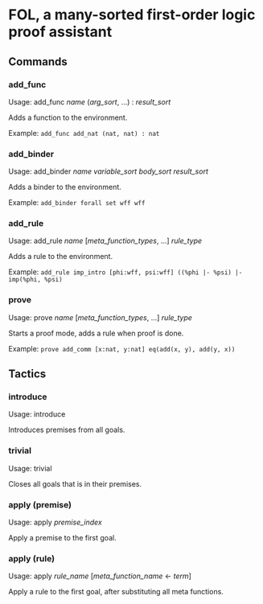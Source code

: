 # FOL, a many-sorted first-order logic proof assistant
## Commands
### add_func
Usage: add_func *name* (*arg_sort*, ...) : *result_sort*

Adds a function to the environment.

Example: `add_func add_nat (nat, nat) : nat`
### add_binder
Usage: add_binder *name* *variable_sort* *body_sort* *result_sort*

Adds a binder to the environment.

Example: `add_binder forall set wff wff`
### add_rule
Usage: add_rule *name* \[*meta_function_types*, ...\] *rule_type*

Adds a rule to the environment.

Example: `add_rule imp_intro [phi:wff, psi:wff] ((%phi |- %psi) |- imp(%phi, %psi)`
### prove
Usage: prove *name* \[*meta_function_types*, ...\] *rule_type*

Starts a proof mode, adds a rule when proof is done.

Example: `prove add_comm [x:nat, y:nat] eq(add(x, y), add(y, x))`
## Tactics
### introduce
Usage: introduce

Introduces premises from all goals.
### trivial
Usage: trivial

Closes all goals that is in their premises.
### apply (premise)
Usage: apply *premise_index*

Apply a premise to the first goal.
### apply (rule)
Usage: apply *rule_name* \[*meta_function_name* <- *term*\]

Apply a rule to the first goal, after substituting all meta functions.
